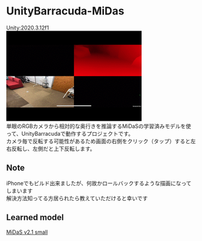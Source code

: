 # UnityBarracuda-MiDas
Unity:2020.3.12f1<br>
![Preview](Image/Preview.gif)<br>
単眼のRGBカメラから相対的な奥行きを推論するMiDaSの学習済みモデルを使って、UnityBarracudaで動作するプロジェクトです。<br>
カメラ毎で反転する可能性があるため画面の右側をクリック（タップ）すると左右反転し、左側だと上下反転します。<br>

## Note
iPhoneでもビルド出来ましたが、何故かロールバックするような描画になってしまいます<br>
解決方法知ってる方居られたら教えていただけると幸いです

## Learned model
[MiDaS v2.1 small](https://github.com/intel-isl/MiDaS/releases/tag/v2_1)
